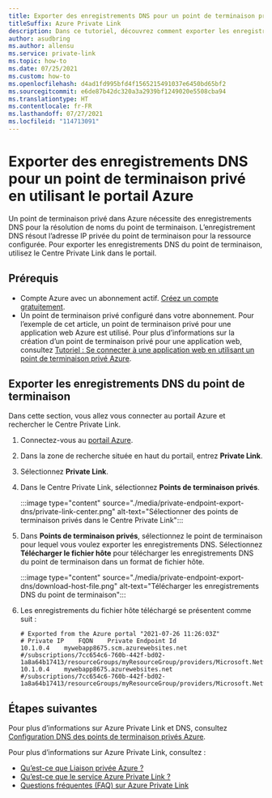 ```yaml
---
title: Exporter des enregistrements DNS pour un point de terminaison privé en utilisant le portail Azure
titleSuffix: Azure Private Link
description: Dans ce tutoriel, découvrez comment exporter les enregistrements DNS pour un point de terminaison privé dans le portail Azure.
author: asudbring
ms.author: allensu
ms.service: private-link
ms.topic: how-to
ms.date: 07/25/2021
ms.custom: how-to
ms.openlocfilehash: d4ad1fd995bfd4f1565215491037e6450bd65bf2
ms.sourcegitcommit: e6de87b42dc320a3a2939bf1249020e5508cba94
ms.translationtype: HT
ms.contentlocale: fr-FR
ms.lasthandoff: 07/27/2021
ms.locfileid: "114713091"
---
```

# <a name="export-dns-records-for-a-private-endpoint-using-the-azure-portal"></a>Exporter des enregistrements DNS pour un point de terminaison privé en utilisant le portail Azure

Un point de terminaison privé dans Azure nécessite des enregistrements DNS pour la résolution de noms du point de terminaison. L’enregistrement DNS résout l’adresse IP privée du point de terminaison pour la ressource configurée. Pour exporter les enregistrements DNS du point de terminaison, utilisez le Centre Private Link dans le portail.

## <a name="prerequisites"></a>Prérequis

- Compte Azure avec un abonnement actif. [Créez un compte gratuitement](https://azure.microsoft.com/free/?WT.mc_id=A261C142F).
- Un point de terminaison privé configuré dans votre abonnement. Pour l’exemple de cet article, un point de terminaison privé pour une application web Azure est utilisé. Pour plus d’informations sur la création d’un point de terminaison privé pour une application web, consultez [Tutoriel : Se connecter à une application web en utilisant un point de terminaison privé Azure](tutorial-private-endpoint-webapp-portal.md).

## <a name="export-endpoint-dns-records"></a>Exporter les enregistrements DNS du point de terminaison

Dans cette section, vous allez vous connecter au portail Azure et rechercher le Centre Private Link.

1. Connectez-vous au [portail Azure](https://portal.azure.com).

2. Dans la zone de recherche située en haut du portail, entrez **Private Link**.

3. Sélectionnez **Private Link**.

4. Dans le Centre Private Link, sélectionnez **Points de terminaison privés**.

    :::image type="content" source="./media/private-endpoint-export-dns/private-link-center.png" alt-text="Sélectionner des points de terminaison privés dans le Centre Private Link":::

5. Dans **Points de terminaison privés**, sélectionnez le point de terminaison pour lequel vous voulez exporter les enregistrements DNS. Sélectionnez **Télécharger le fichier hôte** pour télécharger les enregistrements DNS du point de terminaison dans un format de fichier hôte.
    
    :::image type="content" source="./media/private-endpoint-export-dns/download-host-file.png" alt-text="Télécharger les enregistrements DNS du point de terminaison":::

6. Les enregistrements du fichier hôte téléchargé se présentent comme suit :

    ```text
    # Exported from the Azure portal "2021-07-26 11:26:03Z"
    # Private IP    FQDN    Private Endpoint Id
    10.1.0.4    mywebapp8675.scm.azurewebsites.net    #/subscriptions/7cc654c6-760b-442f-bd02-1a8a64b17413/resourceGroups/myResourceGroup/providers/Microsoft.Network/privateEndpoints/mywebappendpoint
    10.1.0.4    mywebapp8675.azurewebsites.net    #/subscriptions/7cc654c6-760b-442f-bd02-1a8a64b17413/resourceGroups/myResourceGroup/providers/Microsoft.Network/privateEndpoints/mywebappendpoint
    ```

## <a name="next-steps"></a>Étapes suivantes

Pour plus d’informations sur Azure Private Link et DNS, consultez [Configuration DNS des points de terminaison privés Azure](private-endpoint-dns.md).

Pour plus d’informations sur Azure Private Link, consultez :

* [Qu’est-ce que Liaison privée Azure ?](private-link-overview.md)
* [Qu’est-ce que le service Azure Private Link ?](private-link-service-overview.md)
* [Questions fréquentes (FAQ) sur Azure Private Link](private-link-faq.yml)